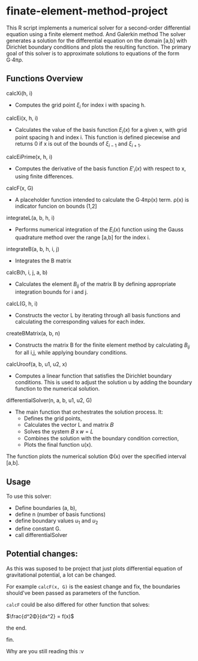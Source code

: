 # finate-element-method-project

This R script implements a numerical solver for a second-order differential equation using a finite element method. And Galerkin method The solver generates a solution for the differential equation on the domain [a,b] with Dirichlet boundary conditions and plots the resulting function. The primary goal of this solver is to approximate solutions to equations of the form G⋅4πρ.

## Functions Overview
calcXi(h, i)
 - Computes the grid point $ξ_i$ for index i with spacing h.

calcEi(x, h, i)
 - Calculates the value of the basis function $E_i(x)$ for a given x, with grid point spacing h and index i. This function is defined piecewise and returns 0 if x is out of the bounds of $ξ_{i−1}$ and $ξ_{i+1}$.

calcEiPrime(x, h, i)
 - Computes the derivative of the basis function $E'_i(x)$ with respect to x, using finite differences.

calcF(x, G)
- A placeholder function intended to calculate the G⋅4πρ(x) term. 
ρ(x) is indicator funcion on bounds (1,2]

integrateL(a, b, h, i)
- Performs numerical integration of the $E_i(x)$ function using the Gauss quadrature method over the range [a,b] for the index i.

integrateB(a, b, h, i, j)
- Integrates the B matrix 

calcB(h, i, j, a, b)
- Calculates the element $B_{ij}$ of the matrix B by defining appropriate integration bounds for i and j.

calcL(G, h, i)
- Constructs the vector L by iterating through all basis functions and calculating the corresponding values for each index.

createBMatrix(a, b, n)
- Constructs the matrix B for the finite element method by calculating $B_{ij}$ for all i,j, while applying boundary conditions.

calcUroof(a, b, u1, u2, x)
- Computes a linear function that satisfies the Dirichlet boundary conditions. This is used to adjust the solution u by adding the boundary function to the numerical solution.

differentialSolver(n, a, b, u1, u2, G)
- The main function that orchestrates the solution process. It:
  - Defines the grid points,
  - Calculates the vector L and matrix 𝐵
  - Solves the system 𝐵 x 𝑤 = 𝐿
  - Combines the solution with the boundary condition correction,
  - Plots the final function u(x).

The function plots the numerical solution Φ(x) over the specified interval [a,b].

## Usage
To use this solver:
- Define boundaries (a, b),
- define n (number of basis functions)
- define boundary values $u_1$ and $u_2$
- define constant G.
- call differentialSolver

## Potential changes:
As this was suposed to be project that just plots differential equation of gravitational potential, a lot can be changed.

For example `calcF(x, G)` is the easiest change and fix, the boundaries should've been passed as parameters of the function.

`calcF` could be also differed for other function that solves:

$\frac{d^2Φ}{dx^2} = f(x)$

the end.

fin.

Why are you still reading this :v